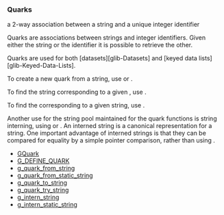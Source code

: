 ### Quarks

a 2-way association between a string and a
     unique integer identifier

 Quarks are associations between strings and integer identifiers.
 Given either the string or the [](GQuark) identifier it is possible to
 retrieve the other.

 Quarks are used for both [datasets][glib-Datasets] and
 [keyed data lists][glib-Keyed-Data-Lists].

 To create a new quark from a string, use [](g_quark_from_string) or
 [](g_quark_from_static_string).

 To find the string corresponding to a given [](GQuark), use
 [](g_quark_to_string).

 To find the [](GQuark) corresponding to a given string, use
 [](g_quark_try_string).

 Another use for the string pool maintained for the quark functions
 is string interning, using [](g_intern_string) or
 [](g_intern_static_string). An interned string is a canonical
 representation for a string. One important advantage of interned
 strings is that they can be compared for equality by a simple
 pointer comparison, rather than using [](strcmp).

* [GQuark]()
* [G_DEFINE_QUARK]()
* [g_quark_from_string]()
* [g_quark_from_static_string]()
* [g_quark_to_string]()
* [g_quark_try_string]()
* [g_intern_string]()
* [g_intern_static_string]()
